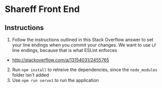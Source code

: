 # Shareff Front End
## Instructions
1. Follow the instructions outlined in this Stack Overflow answer to set your line endings when you commit your changes. We want to use `LF` line endings, because that is what ESLint enforces
  * http://stackoverflow.com/a/13154031/2455765
2. Run `npm install` to retreive the dependencies, since the `node_modules` folder isn't added
3. Use `npm run serve1` to run the application
